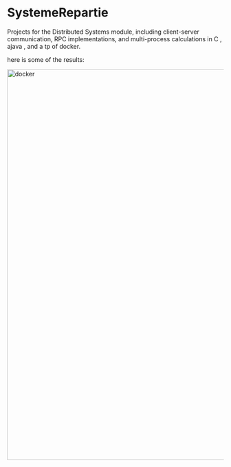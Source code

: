# SystemeRepartie
Projects for the Distributed Systems module, including client-server communication, RPC implementations, and multi-process calculations in C , ajava , and a tp of docker.

here is some of the results:

<img width="1920" height="909" alt="docker" src="https://github.com/user-attachments/assets/5a7a2c16-91bc-4499-ac3a-3e8d3bfa50c2" />

